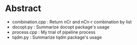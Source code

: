 # Abstract
- combination.cpp : Return nCr and nCn-r combination by list
- docopt.py : Summarize docopt package's usage
- process.cpp : My trial of pipeline process
- tqdm.py : Summarize tqdm package's usage
